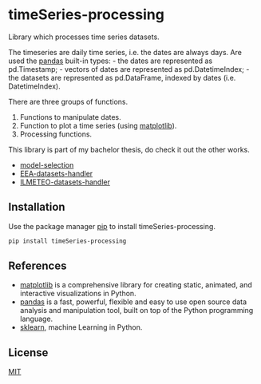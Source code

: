 # timeSeries-processing
Library which processes time series datasets.

The timeseries are daily time series, i.e. the dates are always days.
Are used the [pandas](https://pandas.pydata.org/) built-in types:
    - the dates are represented as pd.Timestamp;
    - vectors of dates are represented as pd.DatetimeIndex;
    - the datasets are represented as pd.DataFrame, indexed by dates (i.e. DatetimeIndex).

There are three groups of functions.
1. Functions to manipulate dates.
2. Function to plot a time series (using [matplotlib](https://matplotlib.org/stable/index.html)).
3. Processing functions.

This library is part of my bachelor thesis, do check it out the other works.
- [model-selection](https://github.com/EnricoPittini/model-selection) 
- [EEA-datasets-handler](https://github.com/EnricoPittini/EEA-datasets-handler) 
- [ILMETEO-datasets-handler](https://github.com/EnricoPittini/ILMETEO-datasets-handler) 

## Installation
Use the package manager [pip](https://pip.pypa.io/en/stable/) to install timeSeries-processing.

```bash
pip install timeSeries-processing
```

## References
- [matplotlib](https://matplotlib.org/stable/index.html) is a comprehensive library for creating static, animated, and interactive visualizations in Python.
- [pandas](https://pandas.pydata.org/) is a fast, powerful, flexible and easy to use open source data analysis and manipulation tool,
built on top of the Python programming language.
- [sklearn](https://scikit-learn.org/stable/index.html), machine Learning in Python.

## License
[MIT](https://choosealicense.com/licenses/mit/)
